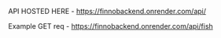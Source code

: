API HOSTED HERE - https://finnobackend.onrender.com/api/

Example GET req - https://finnobackend.onrender.com/api/fish

